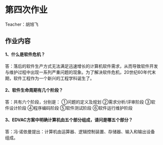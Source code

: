 # 第四次作业

Teacher：胡旭飞

## 作业内容
#### 1、什么是软件危机？
答：落后的软件生产方式无法满足迅速增长的计算机软件需求，从而导致软件开发与维护过程中出现一系列严重问题的现象。为了解决软件危机，20世纪60年代末期，软件工程作为一个新兴的工程学科诞生了。 

#### 2、软件生命周期有几个阶段？
答：共有六个阶段，分别是：
①问题的定义及规划
②需求分析/评审阶段
③软件设计阶段
④程序编码阶段
⑤软件测试阶段
⑥软件运行维护阶段

#### 3、EDVAC方案中明确计算机由五个部分组成，请问是哪五个部分？
答：冯·诺依曼提出：计算机由运算器、逻辑控制装置、存储器、输入和输出设备组成。